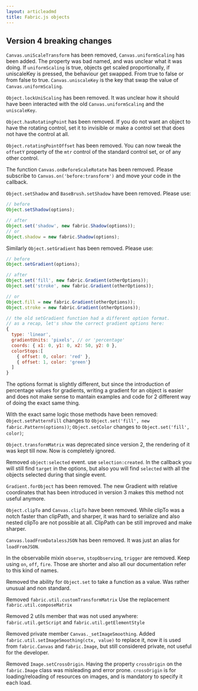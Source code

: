 ```yaml
---
layout: articleadmd
title: Fabric.js objects
---
```

## Version 4 breaking changes

`Canvas.uniScaleTransform` has been removed, `Canvas.uniformScaling` has been added.
The property was bad named, and was unclear what it was doing.
If `uniformScaling` is true, objects get scaled proportionally, if uniscaleKey is pressed, the behaviour get swapped. From true to false or from false to true. `Canvas.uniscaleKey` is the key that swap the value of `Canvas.uniformScaling`.

`Object.lockUniScaling` has been removed. It was unclear how it should have been interacted with the old `Canvas.uniformScaling` and the `uniscaleKey`.

`Object.hasRotatingPoint` has been removed. If you do not want an object to have the rotating control, set it to invisible or make a control set that does not have the control at all.

`Object.rotatingPointOffset` has been removed. You can now tweak the `offsetY` property of the `mtr` control of the standard control set, or of any other control.

The function `Canvas.onBeforeScaleRotate` has been removed. Please subscribe to `Canvas.on('before:transform')` and move your code in the callback.

`Object.setShadow` and `BaseBrush.setShadow` have been removed. Please use:
```javascript
// before
Object.setShadow(options);

// after
Object.set('shadow', new fabric.Shadow(options));
// or
Object.shadow = new fabric.Shadow(options);
```

Similarly `Object.setGradient` has been removed. Please use:

```javascript
// before
Object.setGradient(options);

// after
Object.set('fill', new fabric.Gradient(otherOptions));
Object.set('stroke', new fabric.Gradient(otherOptions));

// or
Object.fill = new fabric.Gradient(otherOptions));
Object.stroke = new fabric.Gradient(otherOptions));

// the old setGradient function had a different option format.
// as a recap, let's show the correct gradient options here:
{
  type: 'linear',
  gradientUnits: 'pixels', // or 'percentage'
  coords: { x1: 0, y1: 0, x2: 50, y2: 0 },
  colorStops:[
    { offset: 0, color: 'red' },
    { offset: 1, color: 'green'}
  ]
}
```

The options format is slightly different, but since the introduction of percentage values for gradients,
writing a gradient for an object is easier and does not make sense to mantain examples and code for 2 different way of doing the exact same thing.

With the exact same logic those methods have been removed:
`Object.setPatternFill` changes to  `Object.set('fill', new fabric.Pattern(options))`;
`Object.setColor` changes to `Object.set('fill', color)`;


`Object.transformMatrix` was deprecated since version 2, the rendering of it was kept till now. Now is completely ignored.

Removed `object:selected` event. use `selection:created`. In the callback you will still find  `target` in the options, but also you will find `selected` with all the objects selected during that single event.


`Gradient.forObject` has been removed. The new Gradient with relative coordinates that has been introduced in version 3 makes this method not useful anymore.


`Object.clipTo` and `Canvas.clipTo` have been removed. While clipTo was a notch faster than clipPath, and sharper, it was hard to serialize and also nested clipTo are not possible at all. ClipPath can be still improved and make sharper.

`Canvas.loadFromDatalessJSON` has been removed. It was just an alias for `loadFromJSON`.

In the observabile mixin `observe`, `stopObserving`, `trigger` are removed. Keep using `on`, `off`, `fire`. Those are shorter and also all our documentation refer to this kind of names.

Removed the ability for `Object.set` to take a function as a value. Was rather unusual and non standard.

Removed `fabric.util.customTransformMatrix` Use the replacement `fabric.util.composeMatrix`

Removed 2 utils member that was not used anywhere: `fabric.util.getScript` and `fabric.util.getElementStyle`

Removed private member `Canvas._setImageSmoothing`. Added `fabric.util.setImageSmoothing(ctx, value)` to replace it, now it is used from `fabric.Canvas` and `fabric.Image`, but still considered private, not useful for the developer.

Removed  `Image.setCrossOrigin`. Having the property `crossOrigin` on the `fabric.Image` class was misleading and error prone. `crossOrigin` is for loading/reloading of resources on images, and is mandatory to specify it each load.
